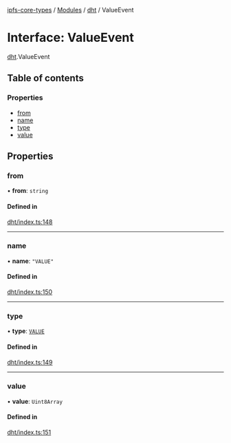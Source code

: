 [ipfs-core-types](../README.md) / [Modules](../modules.md) / [dht](../modules/dht.md) / ValueEvent

# Interface: ValueEvent

[dht](../modules/dht.md).ValueEvent

## Table of contents

### Properties

- [from](dht.ValueEvent.md#from)
- [name](dht.ValueEvent.md#name)
- [type](dht.ValueEvent.md#type)
- [value](dht.ValueEvent.md#value)

## Properties

### from

• **from**: `string`

#### Defined in

[dht/index.ts:148](https://github.com/ipfs/js-ipfs/blob/1655368d/packages/ipfs-core-types/src/dht/index.ts#L148)

___

### name

• **name**: ``"VALUE"``

#### Defined in

[dht/index.ts:150](https://github.com/ipfs/js-ipfs/blob/1655368d/packages/ipfs-core-types/src/dht/index.ts#L150)

___

### type

• **type**: [`VALUE`](../enums/dht.EventTypes.md#value)

#### Defined in

[dht/index.ts:149](https://github.com/ipfs/js-ipfs/blob/1655368d/packages/ipfs-core-types/src/dht/index.ts#L149)

___

### value

• **value**: `Uint8Array`

#### Defined in

[dht/index.ts:151](https://github.com/ipfs/js-ipfs/blob/1655368d/packages/ipfs-core-types/src/dht/index.ts#L151)
